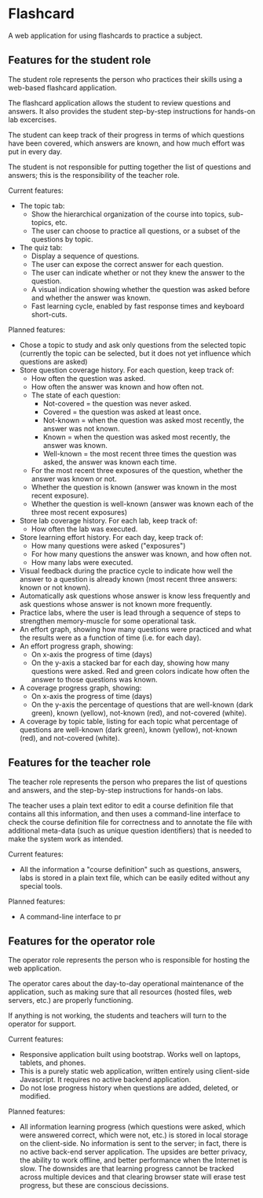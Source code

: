 # Flashcard

A web application for using flashcards to practice a subject.

## Features for the student role

The student role represents the person who practices their skills using a web-based flashcard application. 

The flashcard application allows the student to review questions and answers. It also provides the student step-by-step instructions for hands-on lab excercises. 

The student can keep track of their progress in terms of which questions have been covered, which answers are known, and how much effort was put in every day.

The student is not responsible for putting together the list of questions and answers; this is the responsibility of the teacher role.

Current features:

* The topic tab:
  * Show the hierarchical organization of the course into topics, sub-topics, etc.
  * The user can choose to practice all questions, or a subset of the questions by topic.
* The quiz tab:
  * Display a sequence of questions.
  * The user can expose the correct answer for each question.
  * The user can indicate whether or not they knew the answer to the question.
  * A visual indication showing whether the question was asked before and whether the answer was known.
  * Fast learning cycle, enabled by fast response times and keyboard short-cuts.
  
Planned features:
* Chose a topic to study and ask only questions from the selected topic (currently the topic can be selected, but it does not yet influence which questions are asked)
* Store question coverage history. For each question, keep track of:
  * How often the question was asked.
  * How often the answer was known and how often not.
  * The state of each question:
    * Not-covered = the question was never asked.
    * Covered = the question was asked at least once.
    * Not-known = when the question was asked most recently, the answer was not known.
    * Known = when the question was asked most recently, the answer was known.
    * Well-known = the most recent three times the question was asked, the answer was known each time.
  * For the most recent three exposures of the question, whether the answer was known or not.
  * Whether the question is known (answer was known in the most recent exposure).
  * Whether the question is well-known (answer was known each of the three most recent exposures)
* Store lab coverage history. For each lab, keep track of:
  * How often the lab was executed.
* Store learning effort history. For each day, keep track of:
  * How many questions were asked ("exposures")
  * For how many questions the answer was known, and how often not.
  * How many labs were executed.
* Visual feedback during the practice cycle to indicate how well the answer to a question is already known (most recent three answers: known or not known).
* Automatically ask questions whose answer is know less frequently and ask questions whose answer is not known more frequently.
* Practice labs, where the user is lead through a sequence of steps to strengthen memory-muscle for some operational task.
* An effort graph, showing how many questions were practiced and what the results were as a function of time (i.e. for each day).
* An effort progress graph, showing:
  * On x-axis the progress of time (days) 
  * On the y-axis a stacked bar for each day, showing how many questions were asked. Red and green colors indicate how often the answer to those questions was known.
* A coverage progress graph, showing:
  * On x-axis the progress of time (days) 
  * On the y-axis the percentage of questions that are well-known (dark green), known (yellow), not-known (red), and not-covered (white).
* A coverage by topic table, listing for each topic what percentage of questions are well-known (dark green), known (yellow), not-known (red), and not-covered (white).
  
## Features for the teacher role

The teacher role represents the person who prepares the list of questions and answers, and the step-by-step instructions for hands-on labs.

The teacher uses a plain text editor to edit a course definition file that contains all this information, and then uses a command-line interface to check the course definition file for correctness and to annotate the file with additional meta-data (such as unique question identifiers) that is needed to make the system work as intended.

Current features:

* All the information a "course definition" such as questions, answers, labs is stored in a plain text file, which can be easily edited without any special tools.

Planned features:

* A command-line interface to pr

## Features for the operator role

The operator role represents the person who is responsible for hosting the web application.

The operator cares about the day-to-day operational maintenance of the application, such as making sure that all resources (hosted files, web servers, etc.) are properly functioning.

If anything is not working, the students and teachers will turn to the operator for support.

Current features:

* Responsive application built using bootstrap. Works well on laptops, tablets, and phones.
* This is a purely static web application, written entirely using client-side Javascript. It requires no active backend application.
* Do not lose progress history when questions are added, deleted, or modified.

Planned features:

* All information learning progress (which questions were asked, which were answered correct, which were not, etc.) is stored in local storage on the client-side. No information is sent to the server; in fact, there is no active back-end server application. The upsides are better privacy, the ability to work offline, and better performance when the Internet is slow. The downsides are that learning progress cannot be tracked across multiple devices and that clearing browser state will erase test progress, but these are conscious decissions.



